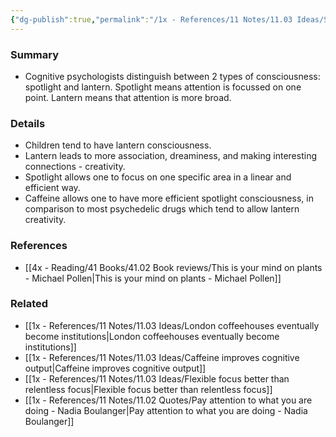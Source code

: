 ```yaml
---
{"dg-publish":true,"permalink":"/1x - References/11 Notes/11.03 Ideas/Spotlight consciousness vs lantern consciousness/","title":"Spotlight consciousness vs lantern consciousness","created":"2023-08-02T22:39:59.057+03:00","updated":"2024-02-14T20:18:23.599+03:00"}
---
```



### Summary
- Cognitive psychologists distinguish between 2 types of consciousness: spotlight and lantern. Spotlight means attention is focussed on one point. Lantern means that attention is more broad.

### Details
- Children tend to have lantern consciousness. 
- Lantern leads to more association, dreaminess, and making interesting connections - creativity.
- Spotlight allows one to focus on one specific area in a linear and efficient way.
- Caffeine allows one to have more efficient spotlight consciousness, in comparison to most psychedelic drugs which tend to allow lantern creativity.

### References
- [[4x - Reading/41 Books/41.02 Book reviews/This is your mind on plants - Michael Pollen\|This is your mind on plants - Michael Pollen]]

### Related
- [[1x - References/11 Notes/11.03 Ideas/London coffeehouses eventually become institutions\|London coffeehouses eventually become institutions]]
- [[1x - References/11 Notes/11.03 Ideas/Caffeine improves cognitive output\|Caffeine improves cognitive output]]
- [[1x - References/11 Notes/11.03 Ideas/Flexible focus better than relentless focus\|Flexible focus better than relentless focus]]
- [[1x - References/11 Notes/11.02 Quotes/Pay attention to what you are doing - Nadia Boulanger\|Pay attention to what you are doing - Nadia Boulanger]]